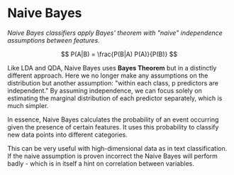 # Naive Bayes

*Naive Bayes classifiers apply Bayes' theorem with "naive" independence assumptions between features.*

$$ P(A|B) = \frac{P(B|A) P(A)}{P(B)} $$  

Like LDA and QDA, Naive Bayes uses **Bayes Theorem** but in a distinctly different approach. Here we no longer make any assumptions on the distribution but another assumption: "within each class, p predictors are independent." By assuming independence, we can focus solely on estimating the marginal distribution of each predictor separately, which is much simpler.

In essence, Naive Bayes calculates the probability of an event occurring given the presence of certain features. It uses this probability to classify new data points into different categories.

This can be very useful with high-dimensional data as in text classification. If the naive assumption is proven incorrect the Naive Bayes will perform badly - which is in itself a hint on correlation between variables. 